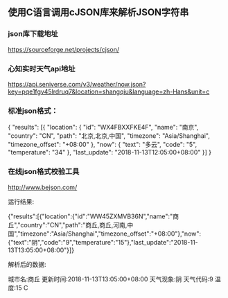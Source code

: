 ## 使用C语言调用cJSON库来解析JSON字符串

### json库下载地址
https://sourceforge.net/projects/cjson/

### 心知实时天气api地址
https://api.seniverse.com/v3/weather/now.json?key=pqe1fgv45lrdruq7&location=shangqiu&language=zh-Hans&unit=c

### 标准json格式：
{
	"results": [{
		"location": {
			"id": "WX4FBXXFKE4F",
			"name": "南京",
			"country": "CN",
			"path": "北京,北京,中国",
			"timezone": "Asia/Shanghai",
			"timezone_offset": "+08:00"
		},
		"now": {
			"text": "多云",
			"code": "5",
			"temperature": "34"
		},
		"last_update": "2018-11-13T12:05:00+08:00"
	}]
}


### 在线json格式校验工具

http://www.bejson.com/


运行结果:

{"results":[{"location":{"id":"WW45ZXMVB36N","name":"商丘","country":"CN","path":"商丘,商丘,河南,中国","timezone":"Asia/Shanghai","timezone_offset":"+08:00"},"now":{"text":"阴","code":"9","temperature":"15"},"last_update":"2018-11-13T13:05:00+08:00"}]}


解析后的数据:

城市名:商丘
更新时间:2018-11-13T13:05:00+08:00
天气现象:阴
天气代码:9
温度:15 C


